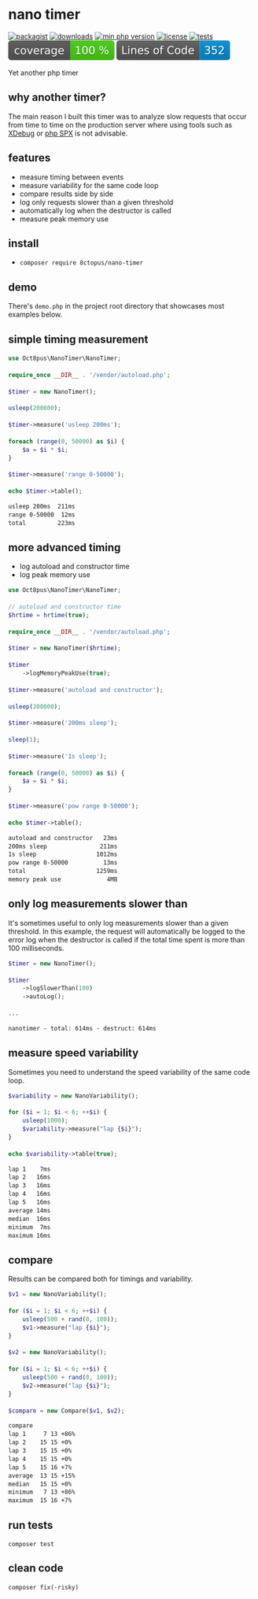 # nano timer

[![packagist](https://poser.pugx.org/8ctopus/nano-timer/v)](https://packagist.org/packages/8ctopus/nano-timer)
[![downloads](https://poser.pugx.org/8ctopus/nano-timer/downloads)](https://packagist.org/packages/8ctopus/nano-timer)
[![min php version](https://poser.pugx.org/8ctopus/nano-timer/require/php)](https://packagist.org/packages/8ctopus/nano-timer)
[![license](https://poser.pugx.org/8ctopus/nano-timer/license)](https://packagist.org/packages/8ctopus/nano-timer)
[![tests](https://github.com/8ctopus/nano-timer/actions/workflows/tests.yml/badge.svg)](https://github.com/8ctopus/nano-timer/actions/workflows/tests.yml)
![code coverage badge](https://raw.githubusercontent.com/8ctopus/nano-timer/image-data/coverage.svg)
![lines of code](https://raw.githubusercontent.com/8ctopus/nano-timer/image-data/lines.svg)

Yet another php timer

## why another timer?

The main reason I built this timer was to analyze slow requests that occur from time to time on the production server where using tools such as [XDebug](https://github.com/xdebug/xdebug) or [php SPX](https://github.com/NoiseByNorthwest/php-spx) is not advisable.

## features

- measure timing between events
- measure variability for the same code loop
- compare results side by side
- log only requests slower than a given threshold
- automatically log when the destructor is called
- measure peak memory use

## install

- `composer require 8ctopus/nano-timer`

## demo

There's `demo.php` in the project root directory that showcases most examples below.

## simple timing measurement

```php
use Oct8pus\NanoTimer\NanoTimer;

require_once __DIR__ . '/vendor/autoload.php';

$timer = new NanoTimer();

usleep(200000);

$timer->measure('usleep 200ms');

foreach (range(0, 50000) as $i) {
    $a = $i * $i;
}

$timer->measure('range 0-50000');

echo $timer->table();
```

```txt
usleep 200ms  211ms
range 0-50000  12ms
total         223ms
```

## more advanced timing

- log autoload and constructor time
- log peak memory use

```php
use Oct8pus\NanoTimer\NanoTimer;

// autoload and constructor time
$hrtime = hrtime(true);

require_once __DIR__ . '/vendor/autoload.php';

$timer = new NanoTimer($hrtime);

$timer
    ->logMemoryPeakUse(true);

$timer->measure('autoload and constructor');

usleep(200000);

$timer->measure('200ms sleep');

sleep(1);

$timer->measure('1s sleep');

foreach (range(0, 50000) as $i) {
    $a = $i * $i;
}

$timer->measure('pow range 0-50000');

echo $timer->table();
```

```txt
autoload and constructor   23ms
200ms sleep               211ms
1s sleep                 1012ms
pow range 0-50000          13ms
total                    1259ms
memory peak use             4MB
```

## only log measurements slower than

It's sometimes useful to only log measurements slower than a given threshold. In this example, the request will automatically be logged to the error log when the destructor is called if the total time spent is more than 100 milliseconds.

```php
$timer = new NanoTimer();

$timer
    ->logSlowerThan(100)
    ->autoLog();

...
```
```txt
nanotimer - total: 614ms - destruct: 614ms
```

## measure speed variability

Sometimes you need to understand the speed variability of the same code loop.

```php
$variability = new NanoVariability();

for ($i = 1; $i < 6; ++$i) {
    usleep(1000);
    $variability->measure("lap {$i}");
}

echo $variability->table(true);
```

```txt
lap 1    7ms
lap 2   16ms
lap 3   16ms
lap 4   16ms
lap 5   16ms
average 14ms
median  16ms
minimum  7ms
maximum 16ms
```

## compare

Results can be compared both for timings and variability.

```php
$v1 = new NanoVariability();

for ($i = 1; $i < 6; ++$i) {
    usleep(500 + rand(0, 100));
    $v1->measure("lap {$i}");
}

$v2 = new NanoVariability();

for ($i = 1; $i < 6; ++$i) {
    usleep(500 + rand(0, 100));
    $v2->measure("lap {$i}");
}

$compare = new Compare($v1, $v2);
```

```txt
compare
lap 1     7 13 +86%
lap 2    15 15 +0%
lap 3    15 15 +0%
lap 4    15 15 +0%
lap 5    15 16 +7%
average  13 15 +15%
median   15 15 +0%
minimum   7 13 +86%
maximum  15 16 +7%
```

## run tests

    composer test

## clean code

    composer fix(-risky)
